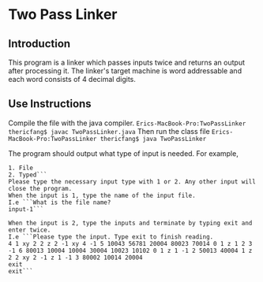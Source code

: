 # Two Pass Linker 
## Introduction
This program is a linker which passes inputs twice and returns an output after processing it. The linker's target machine is word addressable and each word consists of 4 decimal digits. 

## Use Instructions
Compile the file with the java compiler. 
`Erics-MacBook-Pro:TwoPassLinker thericfang$ javac TwoPassLinker.java`
Then run the class file
`Erics-MacBook-Pro:TwoPassLinker thericfang$ java TwoPassLinker`

The program should output what type of input is needed. For example, 
```Please state the type of input:
1. File
2. Typed```
Please type the necessary input type with 1 or 2. Any other input will close the program.
When the input is 1, type the name of the input file.
I.e ```What is the file name? 
input-1```

When the input is 2, type the inputs and terminate by typing exit and enter twice.
I.e ```Please type the input. Type exit to finish reading.
4 1 xy 2 2 z 2 -1 xy 4 -1 5 10043 56781 20004 80023 70014 0 1 z 1 2 3 -1 6 80013 10004 10004 30004 10023 10102 0 1 z 1 -1 2 50013 40004 1 z 2 2 xy 2 -1 z 1 -1 3 80002 10014 20004
exit
exit```


